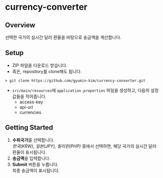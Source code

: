 # currency-converter

## Overview
선택한 국가의 실시간 달러 환율을 바탕으로 송금액을 계산합니다.

## Setup
- ZIP 파일을 다운로드 받습니다.
- 혹은, repository를 clone해도 됩니다.
```
> git clone https://github.com/gyumin-kim/currency-converter.git
```
- `src/main/resources`에 `application.properties` 파일을 생성하고, 다음의 설정값들을 적어줍니다.
  - access-key
  - api-url
  - currencies
  
## Getting Started
1. **수취국가**를 선택합니다.  
  *한국(KRW), 일본(JPY), 필리핀(PHP)* 중에서 선택하면, 해당 국가의 실시간 달러 환율이 표시됩니다.
2. **송금액**을 입력합니다.
3. **Submit** 버튼을 누릅니다.  
  최종 송금액이 표시됩니다.
